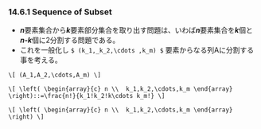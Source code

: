 ### 14.6.1 Sequence of Subset

* ***n***要素集合から***k***要素部分集合を取り出す問題は、いわば***n***要素集合を***k***個と***n-k***個に2分割する問題である。
* これを一般化し `$ (k_1,_k_2,\cdots ,k_m) $` 要素からなる列Aに分割する事を考える。


`\[
(A_1,A_2,\cdots,A_m)
\]`

`\[
\left(
\begin{array}{c}
      n \\ 
      k_1,k_2,\cdots,k_m
\end{array}
\right)::=\frac{n!}{k_1!k_2!k\cdots k_m!}
\]`

`\[
\left(
\begin{array}{c}
      n \\ 
      k_1,k_2,\cdots,k_m
\end{array}
\right)
\]`
